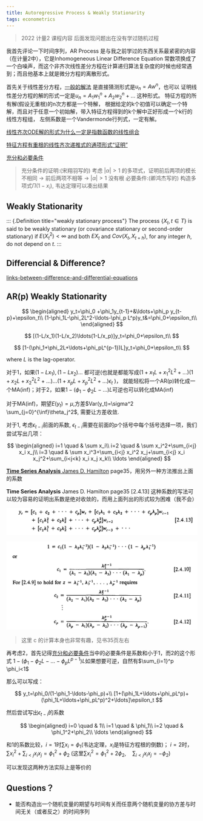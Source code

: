 ```yaml
---
title: Autoregressive Process & Weakly Stationarity
tags: econometrics
---
```


> 2022 计量2 课程内容 后面发现问题出在没有学过随机过程

我首先评论一下时间序列，AR Process 是与我之前学过的东西关系最紧密的内容（在计量2中），它是Inhomogeneous Linear Difference Equation
常数项换成了一个白噪声，而这个非齐次线性差分方程在计算递归算法复杂度的时候也经常遇到；而且他基本上就是微分方程的离散形式。

首先关于线性差分方程，[一般的解法](https://www.cl.cam.ac.uk/teaching/2003/Probability/prob07.pdf) 是直接猜测形式是$u_n=Aw^n$，也可以
证明线性差分方程的解的形式一定是$u_n=A_1w_1^n+A_2w_2^n+\ldots$ 这种形式。 特征方程的所有解(假设无重根)的n次方都是一个特解，
根据给定的k个初值可以确定一个特解，而且对于任意一个初始解，带入特征方程得到的k个解中正好形成一个k行的线性方程组，
左侧系数是一个Vandermonde行列式，一定有解。

[线性齐次ODE解的形式为什么一定是指数函数的线性组合](https://math.stackexchange.com/questions/2752909/why-does-a-linear-homogeneous-ode-have-only-a-solution-of-summed-exponentials)

[特征方程有重根的线性齐次递推式的通项形式“证明”](https://www.zhihu.com/question/516043073)

[充分和必要条件](https://www.zhihu.com/question/22385598/answer/297245327)
> 充分条件的证明:(宋翔羽写的) 考虑 $|\alpha|>1$ 的多项式，证明前后两项的模长不相同 → 前后两项不相等 → $|\alpha|>1$ 没有根
> 必要条件:(卿鸿杰写的) 构造多项式$\Pi (1-x_i)$, 韦达定理可以凑出结果

## Weakly Stationarity
::: {.Definition title="weakly stationary process"}
The process $\{X_t, t \in T\}$ is said to be weakly stationary (or covariance
stationary or second-order stationary) if $E(X_t^2 ) < \infty$ and both $EX_t$ and $Cov(X_t, X_{t+h})$, 
for any integer $h$, do not depend on $t$.
:::

## Differencial & Difference?

[links-between-difference-and-differential-equations](https://math.stackexchange.com/questions/145523/links-between-difference-and-differential-equations)


## AR(p) Weakly Stationarity

$$
\begin{aligned}
    y_t=\phi_0 +\phi_1y_{t-1}+&\ldots+\phi_p y_{t-p}+\epsilon_t\\
    (1-\phi_1L-\phi_2L^2-\ldots-\phi_p L^p)y_t&=\phi_0+\epsilon_t\\
\end{aligned}
$$

$$
    [(1-L/x_1)(1-L/x_2)\ldots(1-L/x_p)]y_t=\phi_0+\epsilon_t\\
$$

$$
    [1-(\phi_1+\phi_2L+\ldots+\phi_pL^{p-1})L]y_t=\phi_0+\epsilon_t\\
$$

where $L$ is the lag-operator.

对于1，如果$(1-Lx_1), (1-Lx_2)\ldots$ 都可逆(也就是都能写成$(1+x_1L+x_1^2L^2+\ldots)(1+x_2L+x_2^2L^2+\ldots)\ldots(1+x_pL+x_p^2L^2+\ldots) \epsilon_t$
)，
就能轻松将一个AR(p)转化成一个MA(inf)；对于2，如果$1-(\phi_1-\phi_2L-\ldots)L$可逆也可以转化成MA(inf)

对于MA(inf)，期望$E(y_t)=\mu$,方差$Var(y_t)=\sigma^2 \sum_{j=0}^{\inf}\theta_j^2$, 需要让方差收敛.

对于1, 考虑$\epsilon_{t-i}$前面的系数, $\epsilon_{t-i}$需要在前面的p个括号中每个括号选择一项，我们尝试写出几项：

$$
\begin{aligned}
    i=1 \quad & \sum x_i\\
    i=2 \quad & \sum x_i^2+\sum_{i<j} x_i x_j\\
    i=3 \quad & \sum x_i^3+\sum_{i<j} x_i^2 x_j+\sum_{i<j} x_i x_j^2+\sum_{i<j<k} x_i x_j x_k\\
    \ldots
\end{aligned}
$$

[**Time Series Analysis** James D. Hamilton](http://mayoral.iae-csic.org/timeseries2021/hamilton.pdf) page35，用另外一种方法推出上面的系数

**Time Series Analysis** James D. Hamilton page35 [2.4.13] 这种系数的写法可以较为容易的证明出系数是绝对收敛的，而用上面列出的形式较为困难（我不会）

![2.4.13](/images/ar_stationary/2.4.13.jpg)

![$c_i$](/images/ar_stationary/c.jpg)

> 这里 c 的计算本身也非常有趣，见书35页左右

再考虑2，首先记得[充分和必要条件](https://www.zhihu.com/question/22385598/answer/297245327)当中的必要条件是系数和小于1，而2的这个形式
$1-(\phi_1-\phi_2L-\ldots-\phi_pL^{p-1})L$如果想要可逆，自然有$\sum_{i=1}^p \phi_i<1$

那么可以写成：

$$
y_t=\phi_0/(1-\phi_1-\ldots-\phi_p)+\\
[1+(\phi_1L+\ldots+\phi_pL^p)+(\phi_1L+\ldots+\phi_pL^p)^2+\ldots]\epsilon_t
$$

然后尝试写出$\epsilon_{t-i}$的系数

$$
\begin{aligned}
    i=0 \quad & 1\\
    i=1 \quad & \phi_1\\
    i=2 \quad & \phi_1^2+\phi_2\\
    \ldots
\end{aligned}
$$

和1的系数比较，$i=1$时$\sum x_i=\phi_1$(韦达定理，$x_i$是特征方程根的倒数)；
$i=2$时，$\sum x_i^2+\sum_{i<j} x_i x_j=\phi_1^2+\phi_2$ (这里$\sum x_i^2 = \phi_1^2+2\phi_2,\quad \sum_{i<j} x_i x_j=-\phi_2$)

可以发现这两种方法实际上是等价的

## Questions？

- 能否构造出一个随机变量的期望与时间有关而任意两个随机变量的协方差与时间无关（或者反之）的时间序列
